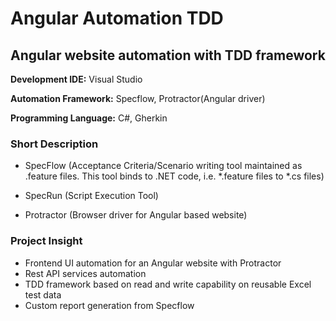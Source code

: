 # Angular Automation TDD
## Angular website automation with TDD framework

**Development IDE:** Visual Studio

**Automation Framework:** Specflow, Protractor(Angular driver)

**Programming Language:** C#, Gherkin


### Short Description
- SpecFlow (Acceptance Criteria/Scenario writing tool maintained as .feature files. This tool binds to .NET code, i.e. *.feature files to *.cs files)

- SpecRun (Script Execution Tool)

- Protractor (Browser driver for Angular based website)

### Project Insight
- Frontend UI automation for an Angular website with Protractor
- Rest API services automation
- TDD framework based on read and write capability on reusable Excel test data
- Custom report generation from Specflow
